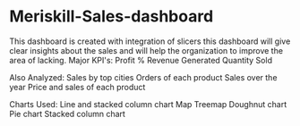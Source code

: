 # Meriskill-Sales-dashboard
This dashboard is created with integration of slicers this dashboard will give clear insights about the sales and will help the organization to improve the area of lacking.
Major KPI's:
Profit %
Revenue Generated
Quantity Sold

Also Analyzed:
Sales by top cities
Orders of each product
Sales over the year
Price and sales of each product

Charts Used:
Line and stacked column chart
Map
Treemap
Doughnut chart
Pie chart
Stacked column chart
